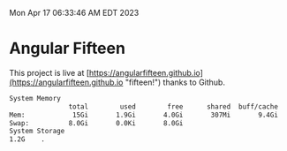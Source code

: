 Mon Apr 17 06:33:46 AM EDT 2023

# Angular Fifteen


This project is live at [https://angularfifteen.github.io](https://angularfifteen.github.io "fifteen!") thanks to Github.

```bash
System Memory
               total        used        free      shared  buff/cache   available
Mem:            15Gi       1.9Gi       4.0Gi       307Mi       9.4Gi        12Gi
Swap:          8.0Gi       0.0Ki       8.0Gi
System Storage
1.2G	.
